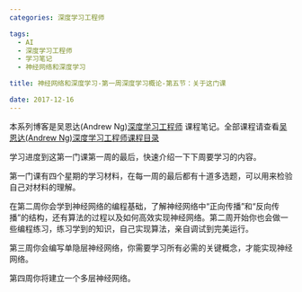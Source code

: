 ```yaml
---
categories: 深度学习工程师

tags: 
  - AI
  - 深度学习工程师
  - 学习笔记
  - 神经网络和深度学习

title: 神经网络和深度学习-第一周深度学习概论-第五节：关于这门课

date: 2017-12-16
---
```


本系列博客是吴恩达(Andrew Ng)[深度学习工程师](http://mooc.study.163.com/smartSpec/detail/1001319001.htm) 课程笔记。全部课程请查看[吴恩达(Andrew Ng)深度学习工程师课程目录](http://blog.geekidentity.com/deeplearning_specialization/catalogues/)

学习进度到这第一门课第一周的最后，快速介绍一下下周要学习的内容。 

第一门课有四个星期的学习材料，在每一周的最后都有十道多选题，可以用来检验自己对材料的理解。

在第二周你会学到神经网络的编程基础，了解神经网络中“正向传播”和“反向传播”的结构，还有算法的过程以及如何高效实现神经网络。第二周开始你也会做一些编程练习，练习学到的知识，自己实现算法，亲自调试到完美运行。

第三周你会编写单隐层神经网络，你需要学习所有必需的关键概念，才能实现神经网络。

第四周你将建立一个多层神经网络。

